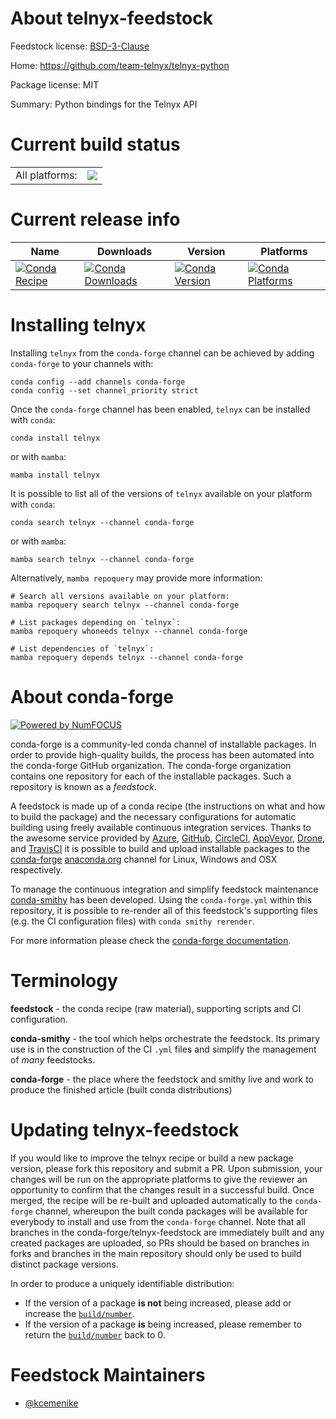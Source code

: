 About telnyx-feedstock
======================

Feedstock license: [BSD-3-Clause](https://github.com/conda-forge/telnyx-feedstock/blob/main/LICENSE.txt)

Home: https://github.com/team-telnyx/telnyx-python

Package license: MIT

Summary: Python bindings for the Telnyx API

Current build status
====================


<table><tr><td>All platforms:</td>
    <td>
      <a href="https://dev.azure.com/conda-forge/feedstock-builds/_build/latest?definitionId=12310&branchName=main">
        <img src="https://dev.azure.com/conda-forge/feedstock-builds/_apis/build/status/telnyx-feedstock?branchName=main">
      </a>
    </td>
  </tr>
</table>

Current release info
====================

| Name | Downloads | Version | Platforms |
| --- | --- | --- | --- |
| [![Conda Recipe](https://img.shields.io/badge/recipe-telnyx-green.svg)](https://anaconda.org/conda-forge/telnyx) | [![Conda Downloads](https://img.shields.io/conda/dn/conda-forge/telnyx.svg)](https://anaconda.org/conda-forge/telnyx) | [![Conda Version](https://img.shields.io/conda/vn/conda-forge/telnyx.svg)](https://anaconda.org/conda-forge/telnyx) | [![Conda Platforms](https://img.shields.io/conda/pn/conda-forge/telnyx.svg)](https://anaconda.org/conda-forge/telnyx) |

Installing telnyx
=================

Installing `telnyx` from the `conda-forge` channel can be achieved by adding `conda-forge` to your channels with:

```
conda config --add channels conda-forge
conda config --set channel_priority strict
```

Once the `conda-forge` channel has been enabled, `telnyx` can be installed with `conda`:

```
conda install telnyx
```

or with `mamba`:

```
mamba install telnyx
```

It is possible to list all of the versions of `telnyx` available on your platform with `conda`:

```
conda search telnyx --channel conda-forge
```

or with `mamba`:

```
mamba search telnyx --channel conda-forge
```

Alternatively, `mamba repoquery` may provide more information:

```
# Search all versions available on your platform:
mamba repoquery search telnyx --channel conda-forge

# List packages depending on `telnyx`:
mamba repoquery whoneeds telnyx --channel conda-forge

# List dependencies of `telnyx`:
mamba repoquery depends telnyx --channel conda-forge
```


About conda-forge
=================

[![Powered by
NumFOCUS](https://img.shields.io/badge/powered%20by-NumFOCUS-orange.svg?style=flat&colorA=E1523D&colorB=007D8A)](https://numfocus.org)

conda-forge is a community-led conda channel of installable packages.
In order to provide high-quality builds, the process has been automated into the
conda-forge GitHub organization. The conda-forge organization contains one repository
for each of the installable packages. Such a repository is known as a *feedstock*.

A feedstock is made up of a conda recipe (the instructions on what and how to build
the package) and the necessary configurations for automatic building using freely
available continuous integration services. Thanks to the awesome service provided by
[Azure](https://azure.microsoft.com/en-us/services/devops/), [GitHub](https://github.com/),
[CircleCI](https://circleci.com/), [AppVeyor](https://www.appveyor.com/),
[Drone](https://cloud.drone.io/welcome), and [TravisCI](https://travis-ci.com/)
it is possible to build and upload installable packages to the
[conda-forge](https://anaconda.org/conda-forge) [anaconda.org](https://anaconda.org/)
channel for Linux, Windows and OSX respectively.

To manage the continuous integration and simplify feedstock maintenance
[conda-smithy](https://github.com/conda-forge/conda-smithy) has been developed.
Using the ``conda-forge.yml`` within this repository, it is possible to re-render all of
this feedstock's supporting files (e.g. the CI configuration files) with ``conda smithy rerender``.

For more information please check the [conda-forge documentation](https://conda-forge.org/docs/).

Terminology
===========

**feedstock** - the conda recipe (raw material), supporting scripts and CI configuration.

**conda-smithy** - the tool which helps orchestrate the feedstock.
                   Its primary use is in the construction of the CI ``.yml`` files
                   and simplify the management of *many* feedstocks.

**conda-forge** - the place where the feedstock and smithy live and work to
                  produce the finished article (built conda distributions)


Updating telnyx-feedstock
=========================

If you would like to improve the telnyx recipe or build a new
package version, please fork this repository and submit a PR. Upon submission,
your changes will be run on the appropriate platforms to give the reviewer an
opportunity to confirm that the changes result in a successful build. Once
merged, the recipe will be re-built and uploaded automatically to the
`conda-forge` channel, whereupon the built conda packages will be available for
everybody to install and use from the `conda-forge` channel.
Note that all branches in the conda-forge/telnyx-feedstock are
immediately built and any created packages are uploaded, so PRs should be based
on branches in forks and branches in the main repository should only be used to
build distinct package versions.

In order to produce a uniquely identifiable distribution:
 * If the version of a package **is not** being increased, please add or increase
   the [``build/number``](https://docs.conda.io/projects/conda-build/en/latest/resources/define-metadata.html#build-number-and-string).
 * If the version of a package **is** being increased, please remember to return
   the [``build/number``](https://docs.conda.io/projects/conda-build/en/latest/resources/define-metadata.html#build-number-and-string)
   back to 0.

Feedstock Maintainers
=====================

* [@kcemenike](https://github.com/kcemenike/)


